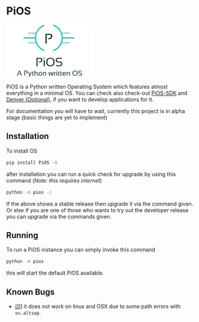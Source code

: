 # PiOS

![logo](logo.png)

PiOS is a Python written Operating System which features almost everything in a minimal OS.
You can check also check-out [PiOS-SDK](https://github.com/xcodz-dot/PiOS-SDK) and
[Denver (Optional)](https://github.com/xcodz-dot/denver), if you want to develop applications for it.

For documentation you will have to wait, currently this project is in alpha stage (basic things are yet to implement)

## Installation

To install OS
```bash
pip install PiOS -U
```

after installation you can run a quick check for upgrade by using this command (*Note: this requires internet*)

```bash
python -m pios -c
```

If the above shows a stable release then upgrade it via the command given. Or else if you are one of those
who wants to try out the developer release you can upgrade via the commands given.

## Running

To run a PiOS instance you can simply invoke this command
```bash
python -m pios
```

this will start the default PiOS available.

## Known Bugs

* [\[0\]](https://github.com/xcodz-dot/PiOS/blob/main/Error%20Log/0.md) it does not work on linux and OSX due to some path errors with `os.altsep`.
